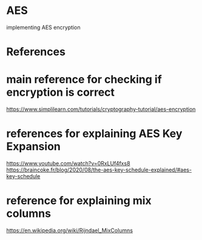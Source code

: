 # AES
 implementing AES encryption

# References
 # main reference for checking if encryption is correct
 https://www.simplilearn.com/tutorials/cryptography-tutorial/aes-encryption 
 # references for explaining AES Key Expansion
 https://www.youtube.com/watch?v=0RxLUf4fxs8
 https://braincoke.fr/blog/2020/08/the-aes-key-schedule-explained/#aes-key-schedule
 # reference for explaining mix columns
 https://en.wikipedia.org/wiki/Rijndael_MixColumns

